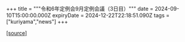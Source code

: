 +++
title = """令和6年定例会9月定例会議（3日目）"""
date = 2024-09-10T15:00:00.000Z
expiryDate = 2024-12-22T22:18:51.090Z
tags = ["kuriyama","news"]
+++


[[source]](https://www.town.kuriyama.hokkaido.jp/site/gikai/28820.html)
